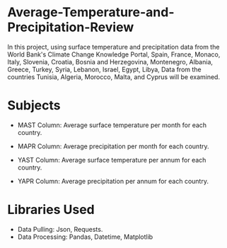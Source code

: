 # Average-Temperature-and-Precipitation-Review

In this project, using surface temperature and precipitation data from the World Bank's Climate Change Knowledge Portal, Spain, France, Monaco, Italy, Slovenia, Croatia, Bosnia and Herzegovina, Montenegro, Albania, Greece, Turkey, Syria, Lebanon, Israel, Egypt, Libya, Data from the countries Tunisia, Algeria, Morocco, Malta, and Cyprus will be examined.

# Subjects

- MAST Column: Average surface temperature per month for each country.

- MAPR Column: Average precipitation per month for each country.

- YAST Column: Average surface temperature per annum for each country.

- YAPR Column: Average precipitation per annum for each country.

# Libraries Used

- Data Pulling: Json, Requests.
- Data Processing: Pandas, Datetime, Matplotlib

